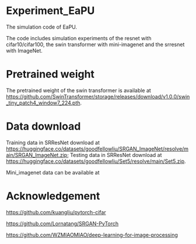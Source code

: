 # Experiment_EaPU
The simulation code of EaPU. 

The code includes simulation experiments of the resnet with cifar10/cifar100, the swin transformer with mini-imagenet and the srresnet with ImageNet.

# Pretrained weight
The pretrained weight of the swin transformer is available at https://github.com/SwinTransformer/storage/releases/download/v1.0.0/swin_tiny_patch4_window7_224.pth.

# Data download
Training data in SRResNet download at https://huggingface.co/datasets/goodfellowliu/SRGAN_ImageNet/resolve/main/SRGAN_ImageNet.zip;
Testing data in SRResNet download at https://huggingface.co/datasets/goodfellowliu/Set5/resolve/main/Set5.zip.

Mini_imagenet data can be available at 

# Acknowledgement
https://github.com/kuangliu/pytorch-cifar

https://github.com/Lornatang/SRGAN-PyTorch

https://github.com/WZMIAOMIAO/deep-learning-for-image-processing


